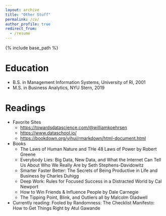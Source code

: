 ```yaml
---
layout: archive
title: "Other Stuff"
permalink: /cv/
author_profile: true
redirect_from:
  - /resume
---
```


{% include base_path %}

Education
======
* B.S. in Management Information Systems, University of RI, 2001
* M.S. in Business Analytics, NYU Stern, 2019

Readings
======
* Favorite Sites
  * https://towardsdatascience.com/@williamkoehrsen
  * https://www.dataschool.io/
  * https://bookdown.org/yihui/rmarkdown/html-document.html
* Books
  * The Laws of Human Nature and THe 48 Laws of Power by Robert Greene
  * Everybody Lies: Big Data, New Data, and What the Internet Can Tell Us About Who We Really Are by Seth Stephens-Davidowitz
  * Smarter Faster Better: The Secrets of Being Productive in Life and Business by Charles Duhigg 
  * Deep Work: Rules for Focused Success in a Distracted World by Cal Newport
  * How to Win Friends & Influence People by Dale Carnegie
  * The Tipping Point, Blink, and Outliers all by Malcolm Gladwell
* Currently reading: Fooled by Randomness: The Checklist Manifesto: How to Get Things Right by Atul Gawande

